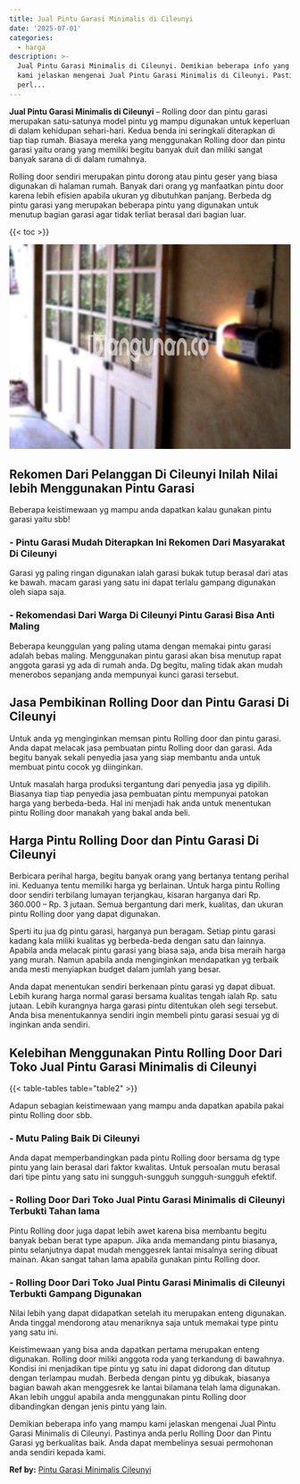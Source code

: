 ```yaml
---
title: Jual Pintu Garasi Minimalis di Cileunyi
date: '2025-07-01'
categories:
  - harga
description: >-
  Jual Pintu Garasi Minimalis di Cileunyi. Demikian beberapa info yang mampu
  kami jelaskan mengenai Jual Pintu Garasi Minimalis di Cileunyi. Pastinya anda
  perl...
---
```


**Jual Pintu Garasi Minimalis di Cileunyi** – Rolling door dan pintu garasi merupakan satu-satunya model pintu yg mampu digunakan untuk keperluan di dalam kehidupan sehari-hari. Kedua benda ini seringkali diterapkan di tiap tiap rumah. Biasaya mereka yang menggunakan Rolling door dan pintu garasi yaitu orang yang memiliki begitu banyak duit dan miliki sangat banyak sarana di di dalam rumahnya.

Rolling door sendiri merupakan pintu dorong atau pintu geser yang biasa digunakan di halaman rumah. Banyak dari orang yg manfaatkan pintu door karena lebih efisien apabila ukuran yg dibutuhkan panjang. Berbeda dg pintu garasi yang merupakan beberapa pintu yang digunakan untuk menutup bagian garasi agar tidak terliat berasal dari bagian luar.

{{< toc >}}

![Jual Pintu Garasi Minimalis di Cileunyi](/images/pintu-garasi-04.png)

## Rekomen Dari Pelanggan Di Cileunyi Inilah Nilai lebih Menggunakan Pintu Garasi

Beberapa keistimewaan yg mampu anda dapatkan kalau gunakan pintu garasi yaitu sbb!

### \- Pintu Garasi Mudah Diterapkan Ini Rekomen Dari Masyarakat Di Cileunyi

Garasi yg paling ringan digunakan ialah garasi bukak tutup berasal dari atas ke bawah. macam garasi yang satu ini dapat terlalu gampang digunakan oleh siapa saja.

### \- Rekomendasi Dari Warga Di Cileunyi Pintu Garasi Bisa Anti Maling

Beberapa keunggulan yang paling utama dengan memakai pintu garasi adalah bebas maling. Menggunakan pintu garasi akan bisa menutup rapat anggota garasi yg ada di rumah anda. Dg begitu, maling tidak akan mudah menerobos sepanjang anda mempunyai kunci garasi tersebut.

## Jasa Pembikinan Rolling Door dan Pintu Garasi Di Cileunyi

Untuk anda yg menginginkan memsan pintu Rolling door dan pintu garasi. Anda dapat melacak jasa pembuatan pintu Rolling door dan garasi. Ada begitu banyak sekali penyedia jasa yang siap membantu anda untuk membuat pintu cocok yg diinginkan.

Untuk masalah harga produksi tergantung dari penyedia jasa yg dipilih. Biasanya tiap tiap penyedia jasa pembuatan pintu mempunyai patokan harga yang berbeda-beda. Hal ini menjadi hak anda untuk menentukan pintu Rolling door manakah yang bakal anda beli.

## Harga Pintu Rolling Door dan Pintu Garasi Di Cileunyi

Berbicara perihal harga, begitu banyak orang yang bertanya tentang perihal ini. Keduanya tentu memiliki harga yg berlainan. Untuk harga pintu Rolling door sendiri terbilang lumayan terjangkau, kisaran harganya dari Rp. 360.000 – Rp. 3 jutaan. Semua bergantung dari merk, kualitas, dan ukuran pintu Rolling door yang dapat digunakan.

Sperti itu jua dg pintu garasi, harganya pun beragam. Setiap pintu garasi kadang kala miliki kualitas yg berbeda-beda dengan satu dan lainnya. Apabila anda melacak pintu garasi yang biasa saja, anda bisa meraih harga yang murah. Namun apabila anda menginginkan mendapatkan yg terbaik anda mesti menyiapkan budget dalam jumlah yang besar.

Anda dapat menentukan sendiri berkenaan pintu garasi yg dapat dibuat. Lebih kurang harga normal garasi bersama kualitas tengah ialah Rp. satu jutaan. Lebih kurangnya harga garasi pintu ditentukan oleh segi tersebut. Anda bisa menentukannya sendiri ingin membeli pintu garasi sesuai yg di inginkan anda sendiri.

## Kelebihan Menggunakan Pintu Rolling Door Dari Toko Jual Pintu Garasi Minimalis di Cileunyi

{{< table-tables table="table2" >}}

Adapun sebagian keistimewaan yang mampu anda dapatkan apabila pakai pintu Rolling door sbb.

### \- Mutu Paling Baik Di Cileunyi

Anda dapat memperbandingkan pada pintu Rolling door bersama dg type pintu yang lain berasal dari faktor kwalitas. Untuk persoalan mutu berasal dari tipe pintu yang satu ini sungguh-sungguh sungguh-sungguh efektif.

### \- Rolling Door Dari Toko Jual Pintu Garasi Minimalis di Cileunyi Terbukti Tahan lama

Pintu Rolling door juga dapat lebih awet karena bisa membantu begitu banyak beban berat type apapun. Jika anda memandang pintu biasanya, pintu selanjutnya dapat mudah menggesrek lantai misalnya sering dibuat mainan. Akan sangat tahan lama apabila gunakan pintu Rolling door.

### \- Rolling Door Dari Toko Jual Pintu Garasi Minimalis di Cileunyi Terbukti Gampang Digunakan

Nilai lebih yang dapat didapatkan setelah itu merupakan enteng digunakan. Anda tinggal mendorong atau menariknya saja untuk memakai type pintu yang satu ini.

Keistimewaan yang bisa anda dapatkan pertama merupakan enteng digunakan. Rolling door miliki anggota roda yang terkandung di bawahnya. Kondisi ini menjadikan tipe pintu yg satu ini dapat didorong dan ditutup dengan terlampau mudah. Berbeda dengan pintu yg dibukak, biasanya bagian bawah akan menggesrek ke lantai bilamana telah lama digunakan. Akan lebih unggul apabila anda menggunakan pintu Rolling door dibandingkan dengan jenis pintu yang lain.

Demikian beberapa info yang mampu kami jelaskan mengenai Jual Pintu Garasi Minimalis di Cileunyi. Pastinya anda perlu Rolling Door dan Pintu Garasi yg berkualitas baik. Anda dapat membelinya sesuai permohonan anda sendiri kepada kami.

**Ref by:** [Pintu Garasi Minimalis Cileunyi](https://id.wikipedia.org/wiki/Pintu)
